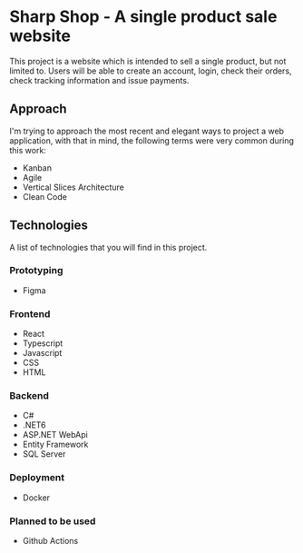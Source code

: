 # Sharp Shop - A single product sale website

This project is a website which is intended to sell a single product, but not limited to. Users will be able to create an account, login, check their orders, check tracking information and issue payments.

## Approach
I'm trying to approach the most recent and elegant ways to project a web application, with that in mind, the following terms were very common during this work:

- Kanban
- Agile
- Vertical Slices Architecture
- Clean Code

## Technologies
A list of technologies that you will find in this project.

### Prototyping
- Figma

### Frontend
- React
- Typescript
- Javascript
- CSS
- HTML

### Backend
- C#
- .NET6
- ASP.NET WebApi
- Entity Framework
- SQL Server

### Deployment
- Docker

### Planned to be used
- Github Actions
